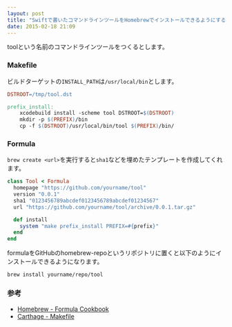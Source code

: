 ```yaml
---
layout: post
title: "Swiftで書いたコマンドラインツールをHomebrewでインストールできるようにする"
date: 2015-02-18 21:09
---
```


toolという名前のコマンドラインツールをつくるとします。

### Makefile

ビルドターゲットの`INSTALL_PATH`は`/usr/local/bin`とします。

```makefile
DSTROOT=/tmp/tool.dst

prefix_install:
	xcodebuild install -scheme tool DSTROOT=$(DSTROOT)
	mkdir -p $(PREFIX)/bin
	cp -f $(DSTROOT)/usr/local/bin/tool $(PREFIX)/bin/
```


### Formula

`brew create <url>`を実行すると`sha1`などを埋めたテンプレートを作成してくれます。

```ruby
class Tool < Formula
  homepage "https://github.com/yourname/tool"
  version "0.0.1"
  sha1 "0123456789abcdef0123456789abcdef01234567"
  url "https://github.com/yourname/tool/archive/0.0.1.tar.gz"

  def install
    system "make prefix_install PREFIX=#{prefix}"
  end
end
```


formulaをGitHubのhomebrew-repoというリポジトリに置くと以下のようにインストールできるようになります。

```
brew install yourname/repo/tool
```

### 参考

- [Homebrew - Formula Cookbook](https://github.com/Homebrew/homebrew/blob/master/share/doc/homebrew/Formula-Cookbook.md#formula-cookbook)
- [Carthage - Makefile](https://github.com/Carthage/Carthage/blob/master/Makefile)

